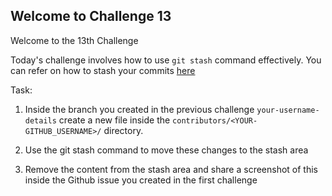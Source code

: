 ## Welcome to Challenge 13

Welcome to the 13th Challenge 

Today's challenge involves how to use ``git stash`` command effectively. You can refer on how to stash your commits [here](https://git-scm.com/book/en/v2/Git-Tools-Stashing-and-Cleaning)

Task: 
1. Inside the branch you created in the previous challenge ``your-username-details`` create a new file inside the ``contributors/<YOUR-GITHUB_USERNAME>/`` directory.
2. Use the git stash command to move these changes to the stash area

3. Remove the content from the stash area and share a screenshot of this inside the Github issue you created in the first challenge


